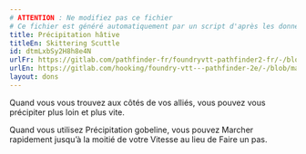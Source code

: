 ```yaml
---
# ATTENTION : Ne modifiez pas ce fichier
# Ce fichier est généré automatiquement par un script d'après les données du module Foundry VTT officiel et de sa traduction
title: Précipitation hâtive
titleEn: Skittering Scuttle
id: dtmLxbSy2H8h8e4N
urlFr: https://gitlab.com/pathfinder-fr/foundryvtt-pathfinder2-fr/-/blob/master/data/feats/dtmLxbSy2H8h8e4N.htm
urlEn: https://gitlab.com/hooking/foundry-vtt---pathfinder-2e/-/blob/master/packs/data/feats.db/skittering-scuttle.json
layout: dons
---
```

Quand vous vous trouvez aux côtés de vos alliés, vous pouvez vous précipiter plus loin et plus vite.

Quand vous utilisez Précipitation gobeline, vous pouvez Marcher rapidement jusqu’à la moitié de votre Vitesse au lieu de Faire un pas.

